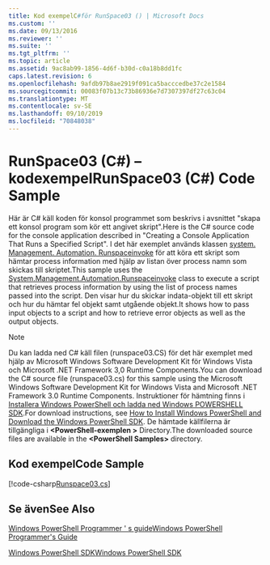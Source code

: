 ```yaml
---
title: Kod exempelC#för RunSpace03 () | Microsoft Docs
ms.custom: ''
ms.date: 09/13/2016
ms.reviewer: ''
ms.suite: ''
ms.tgt_pltfrm: ''
ms.topic: article
ms.assetid: 9ac8ab99-1856-4d6f-b30d-c0a18b8dd1fc
caps.latest.revision: 6
ms.openlocfilehash: 9afdb97b8ae2919f091ca5bacccedbe37c2e1584
ms.sourcegitcommit: 00083f07b13c73b86936e7d7307397df27c63c04
ms.translationtype: MT
ms.contentlocale: sv-SE
ms.lasthandoff: 09/10/2019
ms.locfileid: "70848038"
---
```

# <a name="runspace03-c-code-sample"></a><span data-ttu-id="9aa44-102">RunSpace03 (C#) – kodexempel</span><span class="sxs-lookup"><span data-stu-id="9aa44-102">RunSpace03 (C#) Code Sample</span></span>

<span data-ttu-id="9aa44-103">Här är C# käll koden för konsol programmet som beskrivs i avsnittet "skapa ett konsol program som kör ett angivet skript".</span><span class="sxs-lookup"><span data-stu-id="9aa44-103">Here is the C# source code for the console application described in "Creating a Console Application That Runs a Specified Script".</span></span> <span data-ttu-id="9aa44-104">I det här exemplet används klassen [system. Management. Automation. Runspaceinvoke](/dotnet/api/System.Management.Automation.RunspaceInvoke) för att köra ett skript som hämtar process information med hjälp av listan över process namn som skickas till skriptet.</span><span class="sxs-lookup"><span data-stu-id="9aa44-104">This sample uses the [System.Management.Automation.Runspaceinvoke](/dotnet/api/System.Management.Automation.RunspaceInvoke) class to execute a script that retrieves process information by using the list of process names passed into the script.</span></span> <span data-ttu-id="9aa44-105">Den visar hur du skickar indata-objekt till ett skript och hur du hämtar fel objekt samt utgående objekt.</span><span class="sxs-lookup"><span data-stu-id="9aa44-105">It shows how to pass input objects to a script and how to retrieve error objects as well as the output objects.</span></span>

> [!NOTE]
> <span data-ttu-id="9aa44-106">Du kan ladda ned C# käll filen (runspace03.CS) för det här exemplet med hjälp av Microsoft Windows Software Development Kit för Windows Vista och Microsoft .NET Framework 3,0 Runtime Components.</span><span class="sxs-lookup"><span data-stu-id="9aa44-106">You can download the C# source file (runspace03.cs) for this sample using the Microsoft Windows Software Development Kit for Windows Vista and Microsoft .NET Framework 3.0 Runtime Components.</span></span> <span data-ttu-id="9aa44-107">Instruktioner för hämtning finns i [Installera Windows PowerShell och ladda ned Windows POWERSHELL SDK](/powershell/developer/installing-the-windows-powershell-sdk).</span><span class="sxs-lookup"><span data-stu-id="9aa44-107">For download instructions, see [How to Install Windows PowerShell and Download the Windows PowerShell SDK](/powershell/developer/installing-the-windows-powershell-sdk).</span></span>
> <span data-ttu-id="9aa44-108">De hämtade källfilerna är tillgängliga i  **\<PowerShell-exemplen >** Directory.</span><span class="sxs-lookup"><span data-stu-id="9aa44-108">The downloaded source files are available in the **\<PowerShell Samples>** directory.</span></span>

## <a name="code-sample"></a><span data-ttu-id="9aa44-109">Kod exempel</span><span class="sxs-lookup"><span data-stu-id="9aa44-109">Code Sample</span></span>

[!code-csharp[Runspace03.cs](../../powershell-sdk-samples/SDK-2.0/csharp/Runspace03/Runspace03.cs#L11-L88 "Runspace03.cs")]

## <a name="see-also"></a><span data-ttu-id="9aa44-110">Se även</span><span class="sxs-lookup"><span data-stu-id="9aa44-110">See Also</span></span>

[<span data-ttu-id="9aa44-111">Windows PowerShell Programmer ' s guide</span><span class="sxs-lookup"><span data-stu-id="9aa44-111">Windows PowerShell Programmer's Guide</span></span>](./windows-powershell-programmer-s-guide.md)

[<span data-ttu-id="9aa44-112">Windows PowerShell SDK</span><span class="sxs-lookup"><span data-stu-id="9aa44-112">Windows PowerShell SDK</span></span>](../windows-powershell-reference.md)